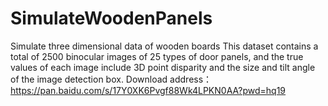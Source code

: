 # SimulateWoodenPanels
Simulate three dimensional data of wooden boards
This dataset contains a total of 2500 binocular images of 25 types of door panels, and the true values of each image include 3D point disparity and the size and tilt angle of the image detection box.
Download address：https://pan.baidu.com/s/17Y0XK6Pvgf88Wk4LPKN0AA?pwd=hq19
